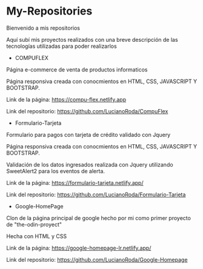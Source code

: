 # My-Repositories

Bienvenido a mis repositorios

Aquí subí mis proyectos realizados con una breve descripción de las tecnologías utilizadas para poder realizarlos


- COMPUFLEX

Página e-commerce de venta de productos informaticos

Página responsiva creada con conocmientos en HTML, CSS, JAVASCRIPT Y BOOTSTRAP.

Link de la página: https://compu-flex.netlify.app

Link del repositorio: https://github.com/LucianoRoda/CompuFlex



- Formulario-Tarjeta

Formulario para pagos con tarjeta de crédito validado con Jquery

Página responsiva creada con conocmientos en HTML, CSS, JAVASCRIPT Y BOOTSTRAP.

Validación de los datos ingresados realizada con Jquery utilizando SweetAlert2 para los eventos de alerta.

Link de la página: https://formulario-tarjeta.netlify.app/

Link del repositorio: https://github.com/LucianoRoda/Formulario-Tarjeta



- Google-HomePage

Clon de la página principal de google hecho por mi como primer proyecto de "the-odin-proyect"

Hecha con HTML y CSS

Link de la página: https://google-homepage-lr.netlify.app/

Link del repositorio: https://github.com/LucianoRoda/Google-Homepage




